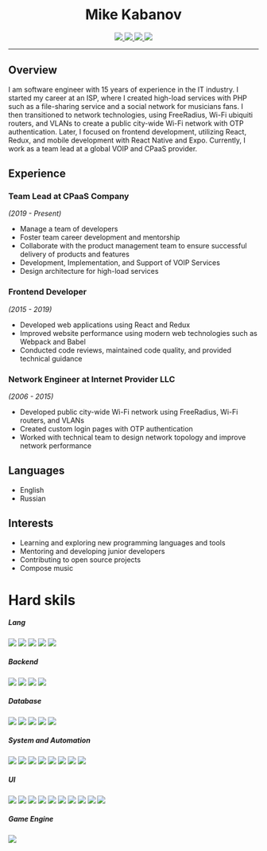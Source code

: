 <h1 align='center'>Mike Kabanov</h1>

<p align='center'>
  <a href="https://t.me/mikekabanov">
    <img src="https://img.shields.io/badge/-Telegram-0088CC?&style=for-the-badge&logo=telegram&logoColor=white"/>
  </a>
  <a href="mailto:kabanov.mike@gmail.com">
    <img src="https://img.shields.io/badge/gmail-%23D14836.svg?&style=for-the-badge&logo=gmail&logoColor=white"/>
  </a>
  <a href="https://twitter.com/icevl">
    <img src="https://img.shields.io/badge/twitter-%231DA1F2.svg?&style=for-the-badge&logo=twitter&logoColor=white"/>
  </a>
  <a href="https://www.linkedin.com/in/mikekabanov/">
    <img src="https://img.shields.io/badge/linkedin-%230077B5.svg?&style=for-the-badge&logo=linkedin&logoColor=white"/>
  </a>
</p>


<hr>

## Overview
I am software engineer with 15 years of experience in the IT industry. I started my career at an ISP, where I created high-load services with PHP such as a file-sharing service and a social network for musicians fans. I then transitioned to network technologies, using FreeRadius, Wi-Fi ubiquiti routers, and VLANs to create a public city-wide Wi-Fi network with OTP authentication. Later, I focused on frontend development, utilizing React, Redux, and mobile development with React Native and Expo. Currently, I work as a team lead at a global VOIP and CPaaS provider.

## Experience
### Team Lead at CPaaS Company
*(2019 - Present)*
- Manage a team of developers 
- Foster team career development and mentorship 
- Collaborate with the product management team to ensure successful delivery of products and features
- Development, Implementation, and Support of VOIP Services
- Design architecture for high-load services

### Frontend Developer
*(2015 - 2019)*
- Developed web applications using React and Redux
- Improved website performance using modern web technologies such as Webpack and Babel
- Conducted code reviews, maintained code quality, and provided technical guidance

### Network Engineer at Internet Provider LLC
*(2006 - 2015)*
- Developed public city-wide Wi-Fi network using FreeRadius, Wi-Fi routers, and VLANs
- Created custom login pages with OTP authentication
- Worked with technical team to design network topology and improve network performance

## Languages
- English
- Russian

## Interests
- Learning and exploring new programming languages and tools
- Mentoring and developing junior developers 
- Contributing to open source projects 
- Compose music

# Hard skils

<h5>Lang</h5>
<p>
  <img src="https://img.shields.io/badge/typescript-%23007ACC.svg?&style=for-the-badge&logo=typescript&logoColor=white"/>
  <img src="https://img.shields.io/badge/ruby-CC342D.svg?&style=for-the-badge&logo=ruby&logoColor=white"/>
  <img src="https://img.shields.io/badge/csharp-239120.svg?&style=for-the-badge&logo=csharp&logoColor=white"/>
  <img src="https://img.shields.io/badge/rust-000000.svg?&style=for-the-badge&logo=rust&logoColor=white"/>
  <img src="https://img.shields.io/badge/php-777BB4.svg?style=for-the-badge&logo=php&logoColor=white"/>
</p>

<h5>Backend</h5>
<p>
  <img src="https://img.shields.io/badge/node.js-%23339933.svg?&style=for-the-badge&logo=node.js&logoColor=white"/>
  <img src="https://img.shields.io/badge/OpenAPI-6BA539?style=for-the-badge&logo=Swagger&logoColor=white"/>
  <img src="https://img.shields.io/badge/rabbitmq-%23FF6600.svg?&style=for-the-badge&logo=rabbitmq&logoColor=white"/>
  <img src="https://img.shields.io/badge/redis-%23DD0031.svg?style=for-the-badge&logo=redis&logoColor=white"/>
</p>

<h5>Database</h5>
<p>
   <img src="https://img.shields.io/badge/mysql-4479A1?style=for-the-badge&logo=mysql&logoColor=white"/>
   <img src="https://img.shields.io/badge/postgres-%23316192.svg?style=for-the-badge&logo=postgresql&logoColor=white"/>
   <img src="https://img.shields.io/badge/ElasticSearch-005571?style=for-the-badge&logo=elasticsearch"/>
   <img src="https://img.shields.io/badge/clickhouse-e6a715?style=for-the-badge&logo=clickhouse&logoColor=white"/>
   <img src="https://img.shields.io/badge/MongoDB-%234ea94b.svg?style=for-the-badge&logo=mongodb&logoColor=white"/>
</p>

<h5>System and Automation</h5>
<p>
  <img src="https://img.shields.io/badge/linux-0D597F.svg?style=for-the-badge&logo=linux&logoColor=white"/>
  <img src="https://img.shields.io/badge/apache2-D22128.svg?style=for-the-badge&logo=apache&logoColor=white"/>
  <img src="https://img.shields.io/badge/nginx-%23009639.svg?style=for-the-badge&logo=nginx&logoColor=white"/>
  <img src="https://img.shields.io/badge/Docker-2496ED?style=for-the-badge&logo=docker&logoColor=white"/>
  <img src="https://img.shields.io/badge/pm2-2B037A?style=for-the-badge&logo=pm2&logoColor=white"/>
  <img src="https://img.shields.io/badge/ansible-%231A1918.svg?style=for-the-badge&logo=ansible&logoColor=white"/>
  <img src="https://img.shields.io/badge/gitlab%20ci-%23181717.svg?style=for-the-badge&logo=gitlab&logoColor=white"/>
   <img src="https://img.shields.io/badge/Jest-323330?style=for-the-badge&logo=Jest&logoColor=white"/>
</p>


<h5>UI</h5>
<p>
  <img src="https://img.shields.io/badge/html5%20-%23e34f26.svg?&style=for-the-badge&logo=html5&logoColor=white"/>
  <img src="https://img.shields.io/badge/CSS3-1572B6?&style=for-the-badge&logo=css3&logoColor=white"/>
  <img src="https://img.shields.io/badge/React-20232A?style=for-the-badge&logo=react&logoColor=61DAFB"/>
  <img src="https://img.shields.io/badge/redux-%23593d88.svg?style=for-the-badge&logo=redux&logoColor=white"/>
  <img src="https://img.shields.io/badge/sass%20-%23cc6699.svg?&style=for-the-badge&logo=sass&logoColor=white"/>
  <img src="https://img.shields.io/badge/webpack-%238DD6F9.svg?style=for-the-badge&logo=webpack&logoColor=black"/>
  <img src="https://img.shields.io/badge/web3.js-F16822?style=for-the-badge&logo=web3.js&logoColor=white"/>
  <img src="https://img.shields.io/badge/electron-47848F.svg?style=for-the-badge&logo=electron&logoColor=white"/>
  <img src="https://img.shields.io/badge/react_native-%2320232a.svg?style=for-the-badge&logo=react&logoColor=%2361DAFB"/>
  <img src="https://img.shields.io/badge/expo-000020?style=for-the-badge&logo=expo&logoColor=white"/>
</p>

<h5>Game Engine</h5>
<p>
  <img src="https://img.shields.io/badge/unity-36566F.svg?&style=for-the-badge&logo=unity&logoColor=white"/>
</p>
